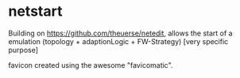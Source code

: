 # netstart
Building on https://github.com/theuerse/netedit, allows the start of a emulation (topology + adaptionLogic + FW-Strategy) [very specific purpose]

favicon created using the awesome "favicomatic".
